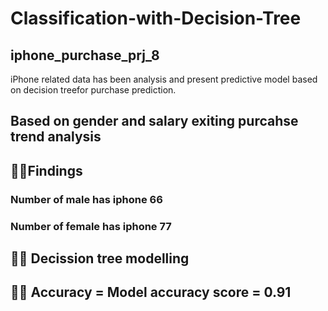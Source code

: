 # Classification-with-Decision-Tree
## iphone_purchase_prj_8
iPhone related data has been analysis and present predictive model based on decision treefor purchase prediction.
## Based on gender and salary exiting purcahse trend analysis
## 👨‍💻Findings 
### Number of male has iphone  66
### Number of female has iphone  77
## 👨‍💻 Decission tree modelling
## 👨‍💻 Accuracy = Model accuracy score = 0.91
